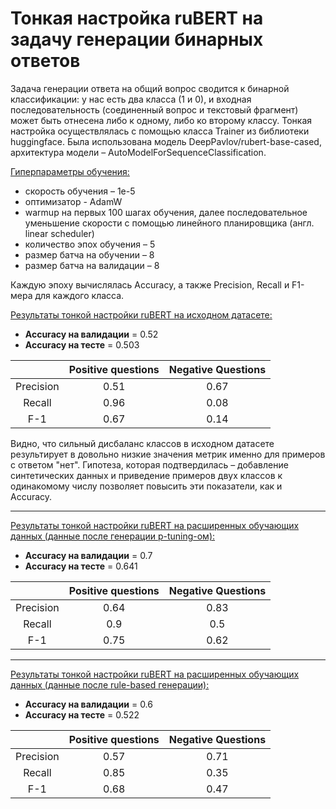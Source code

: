 # Тонкая настройка ruBERT на задачу генерации бинарных ответов

Задача генерации ответа на общий вопрос сводится к бинарной классификации: у нас есть два класса (1 и 0), и входная последовательность (соединенный вопрос и текстовый фрагмент) может быть отнесена либо к одному, либо ко второму классу. Тонкая настройка осуществлялась с помощью класса Trainer из библиотеки huggingface. Была использована модель DeepPavlov/rubert-base-cased, архитектура модели – AutoModelForSequenceClassification. 

<ins>Гиперпараметры обучения:</ins>
* скорость обучения – 1e-5
* оптимизатор - AdamW
* warmup на первых 100 шагах обучения, далее последовательное уменьшение скорости с помощью линейного планировщика (англ. linear scheduler)
* количество эпох обучения – 5
* размер батча на обучении – 8
* размер батча на валидации – 8

Каждую эпоху вычислялась Accuracy, а также Precision, Recall и F1-мера для каждого класса. 

<ins>Результаты тонкой настройки ruBERT на исходном датасете:</ins>
* **Accuracy на валидации** = 0.52
* **Accuracy на тесте** = 0.503

|   | **Positive questions**  | **Negative Questions** |
|:-------------:|:-------------:|:-------------:
|Precision| 0.51  | 0.67  |
|Recall| 0.96  | 0.08 |
|F-1|0.67  | 0.14  |

Видно, что сильный дисбаланс классов в исходном датасете результирует в довольно низкие значения метрик именно для примеров с ответом "нет". Гипотеза, которая подтвердилась – добавление синтетических данных и приведение примеров двух классов к одинакомому числу позволяет повысить эти показатели, как и Accuracy. 

---

<ins>Результаты тонкой настройки ruBERT на расширенных обучающих данных (данные после генерации p-tuning-ом):</ins>

* **Accuracy на валидации** = 0.7
* **Accuracy на тесте** = 0.641

|   | **Positive questions**  | **Negative Questions** |
|:-------------:|:-------------:|:-------------:
|Precision| 0.64  | 0.83  |
|Recall| 0.9  | 0.5 |
|F-1|0.75  | 0.62  |

---

<ins>Результаты тонкой настройки ruBERT на расширенных обучающих данных (данные после rule-based генерации):</ins>

* **Accuracy на валидации** = 0.6
* **Accuracy на тесте** = 0.522

|   | **Positive questions**  | **Negative Questions** |
|:-------------:|:-------------:|:-------------:
|Precision| 0.57  | 0.71  |
|Recall| 0.85  | 0.35 |
|F-1|0.68  | 0.47  |

